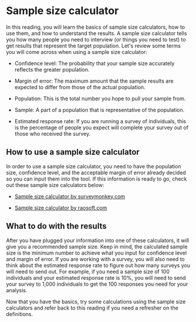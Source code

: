 Sample size calculator
======================

In this reading, you will learn the basics of sample size calculators, how to use them, and how to understand the results. A sample size calculator tells you how many people you need to interview (or things you need to test) to get results that represent the target population. Let's review some terms you will come across when using a sample size calculator:

-   Confidence level: The probability that your sample size accurately reflects the greater population.

-   Margin of error: The maximum amount that the sample results are expected to differ from those of the actual population.

-   Population: This is the total number you hope to pull your sample from.

-   Sample: A part of a population that is representative of the population.

-   Estimated response rate: If you are running a survey of individuals, this is the percentage of people you expect will complete your survey out of those who received the survey.

How to use a sample size calculator
-----------------------------------

In order to use a sample size calculator, you need to have the population size, confidence level, and the acceptable margin of error already decided so you can input them into the tool. If this information is ready to go, check out these sample size calculators below:

-   [Sample size calculator by surveymonkey.com](https://www.surveymonkey.com/mp/sample-size-calculator/ "This link takes you to a sample size calculator created by SurveyMonkey.")

-   [Sample size calculator by raosoft.com](http://www.raosoft.com/samplesize.html "This liink takes you to a sample size calculator created by Raosoft. ")

What to do with the results
---------------------------

After you have plugged your information into one of these calculators, it will give you a recommended sample size. Keep in mind, the calculated sample size is the minimum number to achieve what you input for confidence level and margin of error. If you are working with a survey, you will also need to think about the estimated response rate to figure out how many surveys you will need to send out. For example, if you need a sample size of 100 individuals and your estimated response rate is 10%, you will need to send your survey to 1,000 individuals to get the 100 responses you need for your analysis.

Now that you have the basics, try some calculations using the sample size calculators and refer back to this reading if you need a refresher on the definitions.